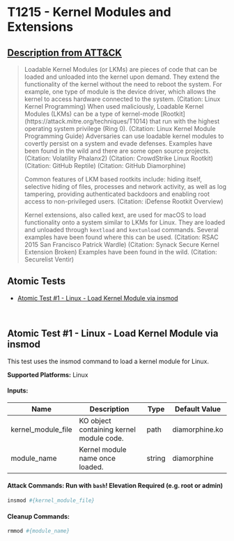 # T1215 - Kernel Modules and Extensions

## [Description from ATT&CK](https://attack.mitre.org/wiki/Technique/T1215)

<blockquote>Loadable Kernel Modules (or LKMs) are pieces of code that can be loaded and unloaded into the kernel upon demand. They extend the functionality of the kernel without the need to reboot the system. For example, one type of module is the device driver, which allows the kernel to access hardware connected to the system. (Citation: Linux Kernel Programming) When used maliciously, Loadable Kernel Modules (LKMs) can be a type of kernel-mode [Rootkit](https://attack.mitre.org/techniques/T1014) that run with the highest operating system privilege (Ring 0). (Citation: Linux Kernel Module Programming Guide) Adversaries can use loadable kernel modules to covertly persist on a system and evade defenses. Examples have been found in the wild and there are some open source projects. (Citation: Volatility Phalanx2) (Citation: CrowdStrike Linux Rootkit) (Citation: GitHub Reptile) (Citation: GitHub Diamorphine)

Common features of LKM based rootkits include: hiding itself, selective hiding of files, processes and network activity,
as well as log tampering, providing authenticated backdoors and enabling root access to non-privileged users. (Citation:
iDefense Rootkit Overview)

Kernel extensions, also called kext, are used for macOS to load functionality onto a system similar to LKMs for Linux.
They are loaded and unloaded through <code>kextload</code> and <code>kextunload</code> commands. Several examples have
been found where this can be used. (Citation: RSAC 2015 San Francisco Patrick Wardle) (Citation: Synack Secure Kernel
Extension Broken) Examples have been found in the wild. (Citation: Securelist Ventir)</blockquote>

## Atomic Tests

- [Atomic Test #1 - Linux - Load Kernel Module via insmod](#atomic-test-1---linux---load-kernel-module-via-insmod)

<br/>

## Atomic Test #1 - Linux - Load Kernel Module via insmod

This test uses the insmod command to load a kernel module for Linux.

**Supported Platforms:** Linux

#### Inputs:

| Name | Description | Type | Default Value | 
|------|-------------|------|---------------|
| kernel_module_file | KO object containing kernel module code. | path | diamorphine.ko|
| module_name | Kernel module name once loaded. | string | diamorphine|

#### Attack Commands: Run with `bash`!  Elevation Required (e.g. root or admin)

```bash
insmod #{kernel_module_file}
```

#### Cleanup Commands:

```bash
rmmod #{module_name}
```

<br/>
